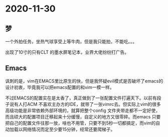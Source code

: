 # 2020-11-30

## 梦

一个外拍任务，坐热气球享受上等牛肉，但是我只能拍，不能吃。。。

出现了10寸的只有CLT 的墨水屏笔记本，业界大佬纷纷打广告。

## Emacs

讽刺的是，vim在EMACS里比原生的快，但是我怀疑evil模式是否破坏了emacs的设计初衷，毕竟我可以把emacs配置的和vim一模一样。

不过EMACS的配置实在是太香了，真正做到了一张配置文件打遍天下。以前有段子说有人打ACM 不喜欢主办方的IDE，就带了一张vimrc去。但实际上vim的很多高级功能是非常依赖外部环境的，就算把整个config 文件夹带走都不一定好使，而且硕大的配置项目迁移起来十分缓慢，自定义的地方又很零碎。而emacs 只要把自己的配置文件往那一放，啥也不用管，只要不到5秒一切都搞定，而vim的自动加载以网络情况而定至少要15分钟，经常还要爬梯子。





